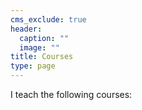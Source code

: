 ```yaml
---
cms_exclude: true
header:
  caption: ""
  image: ""
title: Courses
type: page
---
```


I teach the following courses:
